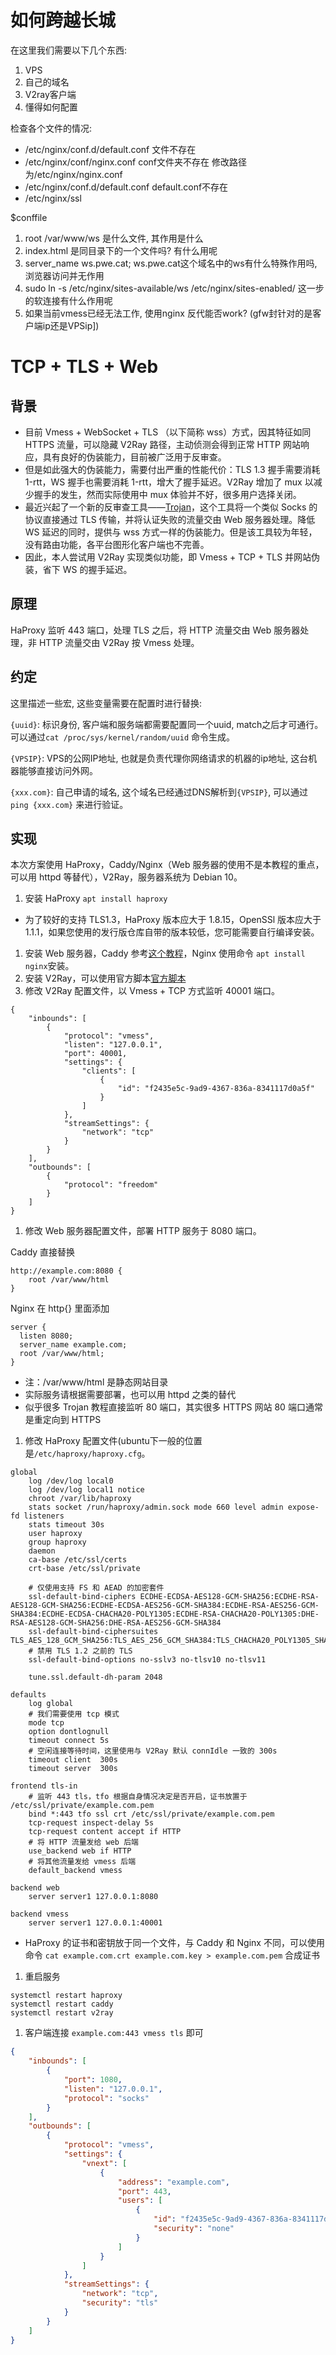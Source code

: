 # 如何跨越长城

在这里我们需要以下几个东西:
1. VPS
2. 自己的域名
3. V2ray客户端
4. 懂得如何配置







检查各个文件的情况:

- /etc/nginx/conf.d/default.conf   文件不存在
- /etc/nginx/conf/nginx.conf   conf文件夹不存在  修改路径为/etc/nginx/nginx.conf
- /etc/nginx/conf.d/default.conf default.conf不存在
- /etc/nginx/ssl 





$conffile





1. root /var/www/ws 是什么文件, 其作用是什么
2. index.html 是同目录下的一个文件吗? 有什么用呢
3. server_name ws.pwe.cat; ws.pwe.cat这个域名中的ws有什么特殊作用吗, 浏览器访问并无作用
4. sudo ln -s /etc/nginx/sites-available/ws /etc/nginx/sites-enabled/ 这一步的软连接有什么作用呢
5. 如果当前vmess已经无法工作, 使用nginx 反代能否work? (gfw封针对的是客户端ip还是VPSip])







# TCP + TLS + Web

## 背景

- 目前 Vmess + WebSocket + TLS （以下简称 wss）方式，因其特征如同 HTTPS 流量，可以隐藏 V2Ray 路径，主动侦测会得到正常 HTTP 网站响应，具有良好的伪装能力，目前被广泛用于反审查。
- 但是如此强大的伪装能力，需要付出严重的性能代价：TLS 1.3 握手需要消耗 1-rtt，WS 握手也需要消耗 1-rtt，增大了握手延迟。V2Ray 增加了 mux 以减少握手的发生，然而实际使用中 mux 体验并不好，很多用户选择关闭。
- 最近兴起了一个新的反审查工具——[Trojan](https://github.com/trojan-gfw/trojan)，这个工具将一个类似 Socks 的协议直接通过 TLS 传输，并将认证失败的流量交由 Web 服务器处理。降低 WS 延迟的同时，提供与 wss 方式一样的伪装能力。但是该工具较为年轻，没有路由功能，各平台图形化客户端也不完善。
- 因此，本人尝试用 V2Ray 实现类似功能，即 Vmess + TCP + TLS 并网站伪装，省下 WS 的握手延迟。

## 原理

HaProxy 监听 443 端口，处理 TLS 之后，将 HTTP 流量交由 Web 服务器处理，非 HTTP 流量交由 V2Ray 按 Vmess 处理。





## 约定

这里描述一些宏, 这些变量需要在配置时进行替换:

`{uuid}`: 标识身份, 客户端和服务端都需要配置同一个uuid, match之后才可通行。可以通过`cat /proc/sys/kernel/random/uuid` 命令生成。

`{VPSIP}`: VPS的公网IP地址, 也就是负责代理你网络请求的机器的ip地址, 这台机器能够直接访问外网。

`{xxx.com}`: 自己申请的域名, 这个域名已经通过DNS解析到`{VPSIP}`, 可以通过`ping {xxx.com}` 来进行验证。



## 实现

本次方案使用 HaProxy，Caddy/Nginx（Web 服务器的使用不是本教程的重点，可以用 httpd 等替代），V2Ray，服务器系统为 Debian 10。

1. 安装 HaProxy `apt install haproxy`

- 为了较好的支持 TLS1.3，HaProxy 版本应大于 1.8.15，OpenSSl 版本应大于 1.1.1，如果您使用的发行版仓库自带的版本较低，您可能需要自行编译安装。

1. 安装 Web 服务器，Caddy 参考[这个教程](https://github.com/caddyserver/caddy/blob/v1/dist/init/linux-systemd/README.md)，Nginx 使用命令 `apt install nginx`安装。
2. 安装 V2Ray，可以使用官方脚本[官方脚本](https://www.v2ray.com/chapter_00/install.html#linuxscript)
3. 修改 V2Ray 配置文件，以 Vmess + TCP 方式监听 40001 端口。

```
{
    "inbounds": [
        {
            "protocol": "vmess",
            "listen": "127.0.0.1",
            "port": 40001,
            "settings": {
                "clients": [
                    {
                        "id": "f2435e5c-9ad9-4367-836a-8341117d0a5f"
                    }
                ]
            },
            "streamSettings": {
                "network": "tcp"
            }
        }
    ],
    "outbounds": [
        {
            "protocol": "freedom"
        }
    ]
}
```

1. 修改 Web 服务器配置文件，部署 HTTP 服务于 8080 端口。

Caddy 直接替换

```
http://example.com:8080 {
    root /var/www/html
}
```

Nginx 在 http{} 里面添加

```
server {
  listen 8080;
  server_name example.com;
  root /var/www/html;
}
```

- 注：/var/www/html 是静态网站目录
- 实际服务请根据需要部署，也可以用 httpd 之类的替代
- 似乎很多 Trojan 教程直接监听 80 端口，其实很多 HTTPS 网站 80 端口通常是重定向到 HTTPS

1. 修改 HaProxy 配置文件(ubuntu下一般的位置是`/etc/haproxy/haproxy.cfg`。

```
global
    log /dev/log local0
    log /dev/log local1 notice
    chroot /var/lib/haproxy
    stats socket /run/haproxy/admin.sock mode 660 level admin expose-fd listeners
    stats timeout 30s
    user haproxy
    group haproxy
    daemon
    ca-base /etc/ssl/certs
    crt-base /etc/ssl/private

    # 仅使用支持 FS 和 AEAD 的加密套件
    ssl-default-bind-ciphers ECDHE-ECDSA-AES128-GCM-SHA256:ECDHE-RSA-AES128-GCM-SHA256:ECDHE-ECDSA-AES256-GCM-SHA384:ECDHE-RSA-AES256-GCM-SHA384:ECDHE-ECDSA-CHACHA20-POLY1305:ECDHE-RSA-CHACHA20-POLY1305:DHE-RSA-AES128-GCM-SHA256:DHE-RSA-AES256-GCM-SHA384
    ssl-default-bind-ciphersuites TLS_AES_128_GCM_SHA256:TLS_AES_256_GCM_SHA384:TLS_CHACHA20_POLY1305_SHA256
    # 禁用 TLS 1.2 之前的 TLS
    ssl-default-bind-options no-sslv3 no-tlsv10 no-tlsv11

    tune.ssl.default-dh-param 2048

defaults
    log global
    # 我们需要使用 tcp 模式
    mode tcp
    option dontlognull
    timeout connect 5s
    # 空闲连接等待时间，这里使用与 V2Ray 默认 connIdle 一致的 300s
    timeout client  300s
    timeout server  300s

frontend tls-in
    # 监听 443 tls，tfo 根据自身情况决定是否开启，证书放置于 /etc/ssl/private/example.com.pem
    bind *:443 tfo ssl crt /etc/ssl/private/example.com.pem
    tcp-request inspect-delay 5s
    tcp-request content accept if HTTP
    # 将 HTTP 流量发给 web 后端
    use_backend web if HTTP
    # 将其他流量发给 vmess 后端
    default_backend vmess

backend web
    server server1 127.0.0.1:8080
  
backend vmess
    server server1 127.0.0.1:40001
```

- HaProxy 的证书和密钥放于同一个文件，与 Caddy 和 Nginx 不同，可以使用命令 `cat example.com.crt example.com.key > example.com.pem` 合成证书

1. 重启服务

```
systemctl restart haproxy
systemctl restart caddy
systemctl restart v2ray
```

1. 客户端连接 `example.com:443 vmess tls` 即可

```json
{
    "inbounds": [
        {
            "port": 1080,
            "listen": "127.0.0.1",
            "protocol": "socks"
        }
    ],
    "outbounds": [
        {
            "protocol": "vmess",
            "settings": {
                "vnext": [
                    {
                        "address": "example.com",
                        "port": 443,
                        "users": [
                            {
                                "id": "f2435e5c-9ad9-4367-836a-8341117d0a5f",
                                "security": "none"
                            }
                        ]
                    }
                ]
            },
            "streamSettings": {
                "network": "tcp",
                "security": "tls"
            }
        }
    ]
}
```

